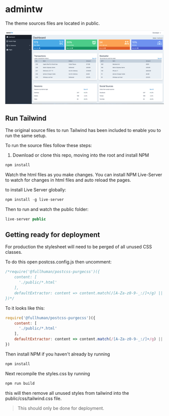 # admintw

The theme sources files are located in public.

![AdminTW](dashboard.png)

## Run Tailwind
The original source files to run Tailwind has been included to enable you to run the same setup.

To run the source files follow these steps:

1) Download or clone this repo, moving into the root and install NPM

```js
npm install
```

Watch the html files as you make changes. You can install NPM Live-Server to watch for changes in html files and auto reload the pages.

to install Live Server globally:

```js
npm install -g live-server
```

Then to run and watch the public folder:

```js
live-server public
```

## Getting ready for deployment

For production the stylesheet will need to be perged of all unused CSS classes.

To do this open postcss.config.js then uncomment:
```js
/*require('@fullhuman/postcss-purgecss')({
    content: [
      './public/*.html'
    ],
    defaultExtractor: content => content.match(/[A-Za-z0-9-_:/]+/g) || []
})*/
```

To it looks like this:

```js
require('@fullhuman/postcss-purgecss')({
    content: [
      './public/*.html'
    ],
    defaultExtractor: content => content.match(/[A-Za-z0-9-_:/]+/g) || []
})
```

Then install NPM if you haven't already by running 

```js
npm install
````

Next recompile the styles.css by running 

```js
npm run build
```

this will then remove all unused styles from tailwind into the public/css/tailwind.css file. 

>This should only be done for deployment. 
